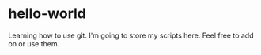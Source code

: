 # hello-world
Learning how to use git.
I'm going to store my scripts here. Feel free to add on or use them.
